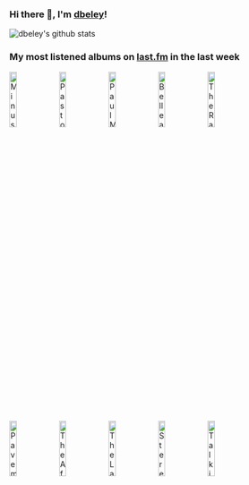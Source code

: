 ### Hi there 👋, I'm [dbeley](https://dbeley.ovh/en)!

![dbeley's github stats](https://github-readme-stats.vercel.app/api?username=dbeley)

### My most listened albums on [last.fm](https://www.last.fm/user/d_beley) in the last week

[<img src='https://lastfm.freetls.fastly.net/i/u/300x300/3d9f1a85c8f44bcfcbc42b8f96146101.png' width='16%' height='16%' alt='Minus the Bear - Highly Refined Pirates'>](https://www.last.fm/music/minus%2bthe%2bbear/highly%2brefined%2bpirates)&nbsp;
[<img src='https://lastfm.freetls.fastly.net/i/u/300x300/c80d8940a81cb9a30ea2a7df46910475.jpg' width='16%' height='16%' alt='Pastor T.L. Barrett and The Youth for Christ Choir - I Shall Wear A Crown'>](https://www.last.fm/music/pastor%2bt.l.%2bbarrett%2band%2bthe%2byouth%2bfor%2bchrist%2bchoir/i%2bshall%2bwear%2ba%2bcrown)&nbsp;
[<img src='https://lastfm.freetls.fastly.net/i/u/300x300/87c13f95d6a04cf999ac3e78f89d370b.png' width='16%' height='16%' alt='Paul McCartney - New'>](https://www.last.fm/music/paul%2bmccartney/new)&nbsp;
[<img src='https://lastfm.freetls.fastly.net/i/u/300x300/0937d6798ac89d5e18baec882825eee9.jpg' width='16%' height='16%' alt='Belle and Sebastian - The Life Pursuit'>](https://www.last.fm/music/belle%2band%2bsebastian/the%2blife%2bpursuit)&nbsp;
[<img src='https://lastfm.freetls.fastly.net/i/u/300x300/4c23d584664e4767b35d50375e5eff47.png' width='16%' height='16%' alt='The Radio Dept. - Lesser Matters'>](https://www.last.fm/music/the%2bradio%2bdept./lesser%2bmatters)&nbsp;
<br>
[<img src='https://lastfm.freetls.fastly.net/i/u/300x300/430d2e86ee6d0fa9dec2f46c044956b1.jpg' width='16%' height='16%' alt='Pavement - Brighten the Corners'>](https://www.last.fm/music/pavement/brighten%2bthe%2bcorners)&nbsp;
[<img src='https://lastfm.freetls.fastly.net/i/u/300x300/c46ec0f0ee194be4cb3c1901d00996c0.jpg' width='16%' height='16%' alt='The Afghan Whigs - 1965'>](https://www.last.fm/music/the%2bafghan%2bwhigs/1965)&nbsp;
[<img src='https://lastfm.freetls.fastly.net/i/u/300x300/48a26e613124f0a242545ebe620b4951.png' width='16%' height='16%' alt='The Last Dinner Party - Prelude to Ecstasy'>](https://www.last.fm/music/the%2blast%2bdinner%2bparty/prelude%2bto%2becstasy)&nbsp;
[<img src='https://lastfm.freetls.fastly.net/i/u/300x300/5be4db107cf7f8e9def9338b87030ec7.jpg' width='16%' height='16%' alt='Stereolab - Cobra and Phases Group Play Voltage in the Milky Night'>](https://www.last.fm/music/stereolab/cobra%2band%2bphases%2bgroup%2bplay%2bvoltage%2bin%2bthe%2bmilky%2bnight)&nbsp;
[<img src='https://lastfm.freetls.fastly.net/i/u/300x300/e3d95ddef6f60080e68028629a8eb154.png' width='16%' height='16%' alt='Talking Heads - Fear of Music'>](https://www.last.fm/music/talking%2bheads/fear%2bof%2bmusic)&nbsp;
<br>
